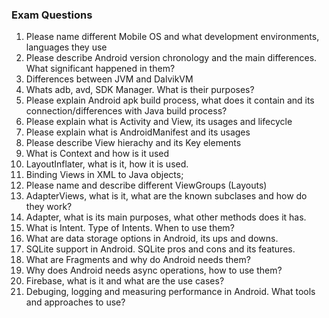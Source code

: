 ### Exam Questions
1. Please name different Mobile OS and what development environments, languages they use
2. Please describe Android version chronology and the main differences. What significant happened in them?
3. Differences between JVM and DalvikVM
4. Whats adb, avd, SDK Manager. What is their purposes?
5. Please explain Android apk build process, what does it contain and its connection/differences with Java build process?
6. Please explain what is Activity and View, its usages and lifecycle
7. Please explain what is AndroidManifest and its usages
8. Please describe View hierachy and its Key elements
9. What is Context and how is it used
10. LayoutInflater, what is it, how it is used.
11. Binding Views in XML to Java objects;
12. Please name and describe different ViewGroups (Layouts)
13. AdapterViews, what is it, what are the known subclases and how do they work?
12. Adapter, what is its main purposes, what other methods does it has.
13. What is Intent. Type of Intents. When to use them?
14. What are data storage options in Android, its ups and downs.
14. SQLite support in Android. SQLite pros and cons and its features. 
15. What are Fragments and why do Android needs them?
16. Why does Android needs async operations, how to use them?
17. Firebase, what is it and what are the use cases?
18. Debuging, logging and measuring performance in Android. What tools and approaches to use?
